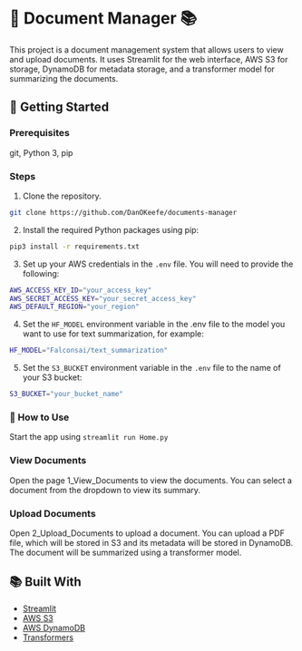 # 📄 Document Manager 📚

This project is a document management system that allows users to view and upload documents. It uses Streamlit for the web interface, AWS S3 for storage, DynamoDB for metadata storage, and a transformer model for summarizing the documents.

## 🚀 Getting Started

### Prerequisites

git, Python 3, pip

### Steps

1. Clone the repository.

```sh
git clone https://github.com/DanOKeefe/documents-manager
```

2. Install the required Python packages using pip:

```sh
pip3 install -r requirements.txt
```

3. Set up your AWS credentials in the ```.env``` file. You will need to provide the following:

```sh
AWS_ACCESS_KEY_ID="your_access_key"
AWS_SECRET_ACCESS_KEY="your_secret_access_key"
AWS_DEFAULT_REGION="your_region"
```

4. Set the ```HF_MODEL``` environment variable in the .env file to the model you want to use for text summarization, for example:

```sh
HF_MODEL="Falconsai/text_summarization"
```

5. Set the ```S3_BUCKET``` environment variable in the ```.env``` file to the name of your S3 bucket:

```sh
S3_BUCKET="your_bucket_name"
```

### 📑 How to Use

Start the app using ```streamlit run Home.py```

### View Documents

Open the page 1_View_Documents to view the documents. You can select a document from the dropdown to view its summary.

### Upload Documents

Open 2_Upload_Documents to upload a document. You can upload a PDF file, which will be stored in S3 and its metadata will be stored in DynamoDB. The document will be summarized using a transformer model.

## 📚 Built With
 - [Streamlit](https://streamlit.io/)
 - [AWS S3](https://aws.amazon.com/s3/)
 - [AWS DynamoDB](https://aws.amazon.com/dynamodb/)
 - [Transformers](https://huggingface.co/)

